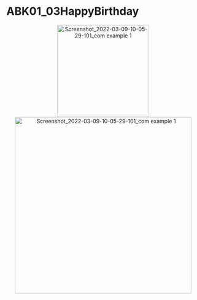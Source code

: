 # ABK01_03HappyBirthday

<p align="center">
<img width="240" alt="Screenshot_2022-03-09-10-05-29-101_com example 1" src="https://user-images.githubusercontent.com/32328761/168725318-4d98b718-4f59-4f0a-8545-bccacee2713f.png">
  <img width="460" alt="Screenshot_2022-03-09-10-05-29-101_com example 1" src="https://user-images.githubusercontent.com/32328761/168725318-4d98b718-4f59-4f0a-8545-bccacee2713f.png">
